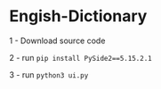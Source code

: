 # Engish-Dictionary
1 - Download source code 

2 - run `pip install PySide2==5.15.2.1`

3 - run `python3 ui.py`
